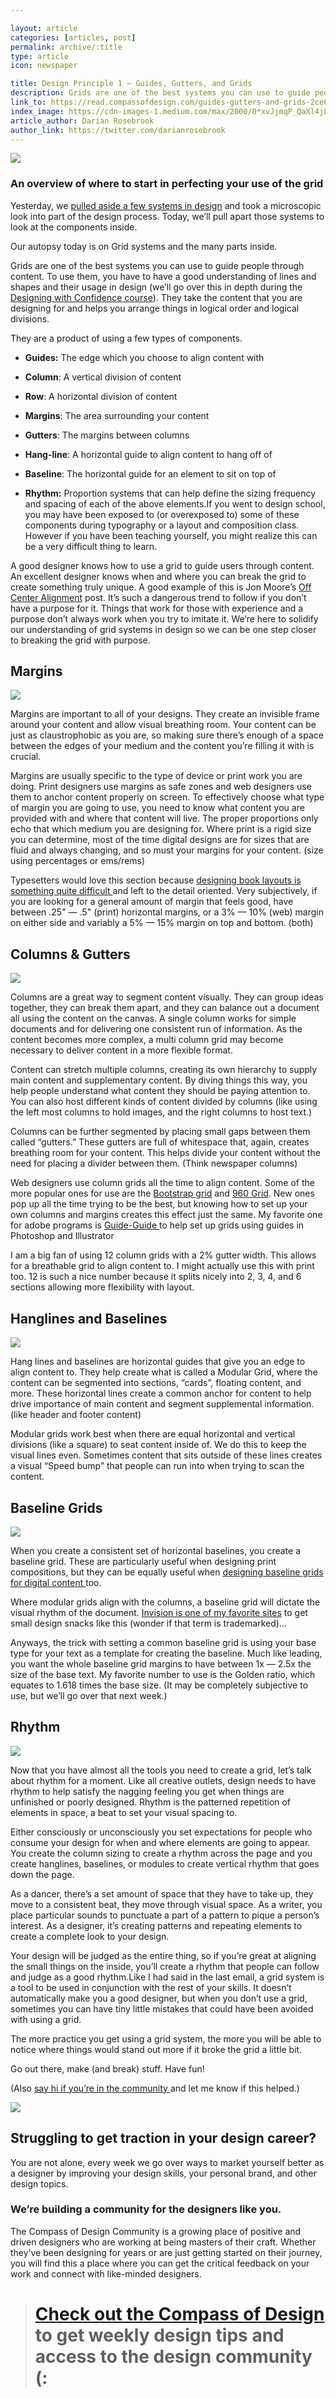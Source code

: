 ```yaml
---

layout: article
categories: [articles, post]
permalink: archive/:title
type: article
icon: newspaper

title: Design Principle 1 — Guides, Gutters, and Grids
description: Grids are one of the best systems you can use to guide people through content. To use them, you have to have a good understanding of lines and shapes and their usage in design (we’ll go over this in depth during the Designing with Confidence course). They take the content that you are designing for and helps you arrange things in logical order and logical divisions.
link_to: https://read.compassofdesign.com/guides-gutters-and-grids-2ce6092fc3de
index_image: https://cdn-images-1.medium.com/max/2000/0*xvJjmqP_QaXl4jL4.png
article_author: Darian Rosebrook
author_link: https://twitter.com/darianrosebrook
---
```



![](https://cdn-images-1.medium.com/max/2160/1*c7KMF61Ql1OM4HAE2R9e0w.png)


### An overview of where to start in perfecting your use of the grid

Yesterday, we [pulled aside a few systems in design](https://read.compassofdesign.com/systems-in-design-a3f658a21331) and took a microscopic look into part of the design process. Today, we’ll pull apart those systems to look at the components inside.

Our autopsy today is on Grid systems and the many parts inside.

Grids are one of the best systems you can use to guide people through content. To use them, you have to have a good understanding of lines and shapes and their usage in design (we’ll go over this in depth during the [Designing with Confidence course](https://compassofdesign.com/course)). They take the content that you are designing for and helps you arrange things in logical order and logical divisions.

They are a product of using a few types of components.

* **Guides:** The edge which you choose to align content with

* **Column**: A vertical division of content

* **Row**: A horizontal division of content

* **Margins**: The area surrounding your content

* **Gutters**: The margins between columns

* **Hang-line**: A horizontal guide to align content to hang off of

* **Baseline**: The horizontal guide for an element to sit on top of

* **Rhythm:** Proportion systems that can help define the sizing frequency and spacing of each of the above elements.If you went to design school, you may have been exposed to (or overexposed to) some of these components during typography or a layout and composition class. However if you have been teaching yourself, you might realize this can be a very difficult thing to learn.

A good designer knows how to use a grid to guide users through content. An excellent designer knows when and where you can break the grid to create something truly unique. A good example of this is Jon Moore’s [Off Center Alignment](https://medium.com/ux-power-tools/tiny-trends-2-off-center-alignment-7e355a98a05) post. It’s such a dangerous trend to follow if you don’t have a purpose for it. Things that work for those with experience and a purpose don’t always work when you try to imitate it. We’re here to solidify our understanding of grid systems in design so we can be one step closer to breaking the grid with purpose.

## Margins

![](https://cdn-images-1.medium.com/max/2000/0*m-q_q7kZG1AYJ2wM.png)

Margins are important to all of your designs. They create an invisible frame around your content and allow visual breathing room. Your content can be just as claustrophobic as you are, so making sure there’s enough of a space between the edges of your medium and the content you’re filling it with is crucial.

Margins are usually specific to the type of device or print work you are doing. Print designers use margins as safe zones and web designers use them to anchor content properly on screen. To effectively choose what type of margin you are going to use, you need to know what content you are provided with and where that content will live. The proper proportions only echo that which medium you are designing for. Where print is a rigid size you can determine, most of the time digital designs are for sizes that are fluid and always changing, and so must your margins for your content. (size using percentages or ems/rems)

Typesetters would love this section because [designing book layouts is something quite difficult ](https://www.thebookdesigner.com/2013/08/book-layouts-page-margins/)and left to the detail oriented. Very subjectively, if you are looking for a general amount of margin that feels good, have between .25" — .5" (print) horizontal margins, or a 3% — 10% (web) margin on either side and variably a 5% — 15% margin on top and bottom. (both)

## Columns & Gutters

![](https://cdn-images-1.medium.com/max/2000/0*N2yfGccwsEAuhqIl.png)

Columns are a great way to segment content visually. They can group ideas together, they can break them apart, and they can balance out a document all using the content on the canvas. A single column works for simple documents and for delivering one consistent run of information. As the content becomes more complex, a multi column grid may become necessary to deliver content in a more flexible format.

Content can stretch multiple columns, creating its own hierarchy to supply main content and supplementary content. By diving things this way, you help people understand what content they should be paying attention to. You can also host different kinds of content divided by columns (like using the left most columns to hold images, and the right columns to host text.)

Columns can be further segmented by placing small gaps between them called “gutters.” These gutters are full of whitespace that, again, creates breathing room for your content. This helps divide your content without the need for placing a divider between them. (Think newspaper columns)

Web designers use column grids all the time to align content. Some of the more popular ones for use are the [Bootstrap grid](http://www.thegridsystem.org/tutorial-bootstrap-4-grid-system/) and [960 Grid](https://960.gs/). New ones pop up all the time trying to be the best, but knowing how to set up your own columns and margins creates this effect just the same. My favorite one for adobe programs is [Guide-Guide ](https://guideguide.me/)to help set up grids using guides in Photoshop and Illustrator

I am a big fan of using 12 column grids with a 2% gutter width. This allows for a breathable grid to align content to. I might actually use this with print too. 12 is such a nice number because it splits nicely into 2, 3, 4, and 6 sections allowing more flexibility with layout.

## Hanglines and Baselines

![](https://cdn-images-1.medium.com/max/2000/0*thlYUUBnIKJyNfub.png)

Hang lines and baselines are horizontal guides that give you an edge to align content to. They help create what is called a Modular Grid, where the content can be segmented into sections, “cards”, floating content, and more. These horizontal lines create a common anchor for content to help drive importance of main content and segment supplemental information. (like header and footer content)

Modular grids work best when there are equal horizontal and vertical divisions (like a square) to seat content inside of. We do this to keep the visual lines even. Sometimes content that sits outside of these lines creates a visual “Speed bump” that people can run into when trying to scan the content.

## Baseline Grids

![](https://cdn-images-1.medium.com/max/2000/0*RyLu6yqiq7VQEteQ.png)

When you create a consistent set of horizontal baselines, you create a baseline grid. These are particularly useful when designing print compositions, but they can be equally useful when [designing baseline grids for digital content ](https://youtu.be/5BbVixE0BSA?list=PLeWHfyz6lrQU135WzezvGKM5glxBVRwNJ&t=85)too.

Where modular grids align with the columns, a baseline grid will dictate the visual rhythm of the document.
[Invision is one of my favorite sites](https://www.youtube.com/watch?v=-Kp66bBZoy8) to get small design snacks like this (wonder if that term is trademarked)…

Anyways, the trick with setting a common baseline grid is using your base type for your text as a template for creating the baseline. Much like leading, you want the whole baseline grid margins to have between 1x — 2.5x the size of the base text. My favorite number to use is the Golden ratio, which equates to 1.618 times the base size. (It may be completely subjective to use, but we’ll go over that next week.)

## Rhythm

![](https://cdn-images-1.medium.com/max/2000/0*iTUjAsmyjduPw4ip.png)

Now that you have almost all the tools you need to create a grid, let’s talk about rhythm for a moment. Like all creative outlets, design needs to have rhythm to help satisfy the nagging feeling you get when things are unfinished or poorly designed. Rhythm is the patterned repetition of elements in space, a beat to set your visual spacing to.

Either consciously or unconsciously you set expectations for people who consume your design for when and where elements are going to appear. You create the column sizing to create a rhythm across the page and you create hanglines, baselines, or modules to create vertical rhythm that goes down the page.

As a dancer, there’s a set amount of space that they have to take up, they move to a consistent beat, they move through visual space.
As a writer, you place particular sounds to punctuate a part of a pattern to pique a person’s interest.
As a designer, it’s creating patterns and repeating elements to create a complete look to your design.

Your design will be judged as the entire thing, so if you’re great at aligning the small things on the inside, you’ll create a rhythm that people can follow and judge as a good rhythm.Like I had said in the last email, a grid system is a tool to be used in conjunction with the rest of your skills. It doesn’t automatically make you a good designer, but when you don’t use a grid, sometimes you can have tiny little mistakes that could have been avoided with using a grid.

The more practice you get using a grid system, the more you will be able to notice where things would stand out more if it broke the grid a little bit.

Go out there, make (and break) stuff. Have fun!

(Also [say hi if you’re in the community ](https://compassofdesign.slack.com/)and let me know if this helped.)

![](https://cdn-images-1.medium.com/max/2000/1*mo7_gcoDhIhJHCOLPxMfLg.png)

## Struggling to get traction in your design career?

You are not alone, every week we go over ways to market yourself better as a designer by improving your design skills, your personal brand, and other design topics.

### We’re building a community for the designers like you.

The Compass of Design Community is a growing place of positive and driven designers who are working at being masters of their craft. Whether they’ve been designing for years or are just getting started on their journey, you will find this a place where you can get the critical feedback on your work and connect with like-minded designers.
> # [Check out the Compass of Design](https://compassofdesign.com/community/) to get weekly design tips and access to the design community (:
